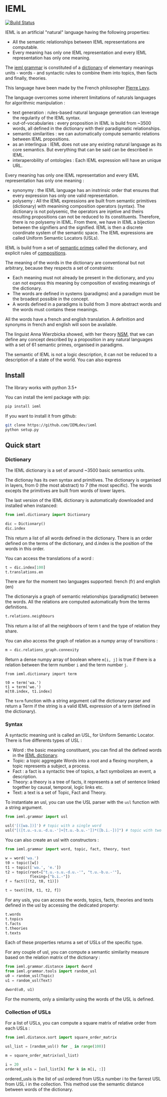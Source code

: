 # IEML
[![Build Status](https://travis-ci.org/IEMLdev/ieml.svg?branch=master)](https://travis-ci.org/IEMLdev/ieml)

IEML is an artificial "natural" language having the following properties:
  * All the semantic relationships between IEML representations are computable.
  * Every meaning has only one IEML representation and every IEML representation has only one meaning.

The [ieml grammar](https://pierrelevyblog.files.wordpress.com/2014/01/00-grammaire-ieml1.pdf "IEML grammar") is constituted of a [dictionary](https://intlekt.io/?comments=I%3A "IEML dictionary") of elementary meanings units - words - and syntactic rules to combine them into topics, then facts and finally, theories.

This language have been made by the French philosopher [Pierre Levy](https://en.wikipedia.org/wiki/Pierre_L%C3%A9vy).

The language overcomes some inherent limitations of naturals languages for algorithmic manipulation :
  - text generation : rules-based natural language generation can leverage the regularity of the IEML syntax.
  - out-of-vocabularies : every proposition in IEML is build from ~3500 words, all defined in the dictionary with their paradigmatic relationships.
  - semantic similarities : we can automatically compute semantic relations between IEML propositions.
  - as an interlingua : IEML does not use any existing natural language as its core semantics. But everything that can be said can be described in IEML.
  - interaperobility of ontologies : Each IEML expression will have an unique URL.

Every meaning has only one IEML representation and every IEML representation has only one meaning :
  - synonymy : the IEML language has an instrinsic order that ensures that every expression has only one valid representation.
  - polysemy : All the IEML expressions are built from semantic primitives (dictionary) with meanining composition operators (syntax). The dictionary is not polysemic, the operators are injetive and theirs resulting propositions can not be reduced to its constituents. Therefore, there is no polysemy in IEML.
From there, we have in IEML a bijection between the signifiers and the signified.
IEML is then a discrete coordinate system of the semantic space. The IEML expressions are called Uniform Semantic Locators (USLs).

IEML is build from a set of [semantic primes](https://en.wikipedia.org/wiki/Semantic_primes) called the dictionary, and explicit rules of [compositions](https://fr.wikipedia.org/wiki/Combinatoire_s%C3%A9mantique).

The meaning of the words in the dictionary are conventional but not arbitrary, because they respects a set of constraints:
 - Each meaning must not already be present in the dictionary, and you can not express this meaning by composition of existing meanings of the dictionary.
 - The words are defined in systems (paradigms) and a paradigm must be the broadest possible in the concept.
 - A words defined in a paradigms is build from 3 more abstract words and the words must contains these meanings.
 
All the words have a french and english translation. A definition and synonyms in french and english will soon be available.

The linguist Anna Wierzbicka showed, with her theory [NSM](https://en.wikipedia.org/wiki/Natural_semantic_metalanguage), that we can define any concept described by a proposition in any natural languages with a set of 61 semantic primes, organised in paradigms.

The semantic of IEML is not a logic description, it can not be reduced to a description of a state of the world. You can also express

## Install

The library works with python 3.5+

You can install the ieml package with pip:
```bash
pip install ieml
```
If you want to install it from github:
```bash
git clone https://github.com/IEMLdev/ieml
python setup.py
```
## Quick start

### Dictionary

The IEML dictionary is a set of around ~3500 basic semantics units. 

The dictionay has its own syntax and primitives. The dictionary is organised in layers, from 0 (the most abstract) to 7 (the most specific). The words excepts the primitives are built from words of lower layers.  

The last version of the IEML dictionary is automatically downloaded and installed when instanced:
```python
from ieml.dictionary import Dictionary

dic = Dictionary()
dic.index
```
This return a list of all words defined in the dictionary.
There is an order defined on the terms of the dictionary, and d.index is the position of the words in this order.

You can access the translations of a word :
 ```python
t = dic.index[100]
t.translations.en
```
There are for the moment two languages supported: french (fr) and english (en)

The dictionaryis a graph of semantic relationships (paradigmatic) between the words.
All the relations are computed automatically from the terms definitions.
```python
t.relations.neighbours
```
This return a list of all the neighboors of term t and the type of relation they share.

You can also access the graph of relation as a numpy array of transitions :
```python
m = dic.relations_graph.connexity
```
Return a dense numpy array of boolean where `m[i, j]` is true if there is a relation 
between the term number `i` and the term number `j`.
```
from ieml.dictionary import term

t0 = term('wa.')
t1 = term('we.')
m[t0.index, t1.index]
```

The `term` function with a string argument call the dictionary parser and
return a Term if the string is a valid IEML expression of a term (defined in the dictionary).


### Syntax

A syntactic meaning unit is called an USL, for Uniform Semantic Locator. 
There is five differents types of USL :
 - Word : the basic meaning constituent, you can find all the defined words in the [IEML dictionary](https://dictionary.ieml.io).  
 - Topic: a topic aggregate Words into a root and a flexing morphem, a topic represents a subject, a process. 
 - Fact : a fact is a syntactic tree of topics, a fact symbolizes an event, a description.
 - Theory: a theory is a tree of facts, it represents a set of sentence linked together by causal, temporal, logic links etc. 
 - Text: a text is a set of Topic, Fact and Theory.

To instantiate an usl, you can use the USL parser with the `usl` function
with a string argument.

```python
from ieml.grammar import usl

usl('[([wa.])]') # topic with a single word
usl("[([t.u.-s.u.-d.u.-']+[t.u.-b.u.-'])*([b.i.-])]") # topic with two words in his root morphem and one in flexing 
```

You can also create an usl with constructors :
```python
from ieml.grammar import word, topic, fact, theory, text

w = word('wa.')
t0 = topic([w])
t1 = topic(['wa.', 'e.'])
t2 = topic(root=["t.u.-s.u.-d.u.-'", "t.u.-b.u.-'"], 
           flexing=["b.i.-"])
f = fact([(t2, t0, t1)])

t = text([t0, t1, t2, f])
```

For any usls, you can access the words, topics, facts, theories and texts defined 
in the usl by accessing the dedicated property:

```python
t.words
t.topics
t.facts
t.theories
t.texts
```
Each of these properties returns a set of USLs of the specific type.

For any couple of usl, you can compute a semantic similarity measure based on the 
relation matrix of the dictionary :
```python
from ieml.grammar.distance import dword
from ieml.grammar.tools import random_usl
u0 = random_usl(Topic)
u1 = random_usl(Text)

dword(u0, u1)
```

For the moments, only a similarity using the words of the USL is defined.

### Collection of USLs
For a list of USLs, you can compute a square matrix of relative order from each USLs :
```python
from ieml.distance.sort import square_order_matrix

usl_list = [random_usl() for _ in range(100)]

m = square_order_matrix(usl_list)

i = 20
ordered_usls = [usl_list[k] for k in m[i, :]]
```
ordered_usls is the list of usl ordered from USLs number i to the farrest USL from USL i in the collection.
This method use the semantic distance between words of the dictionary.

 
 
